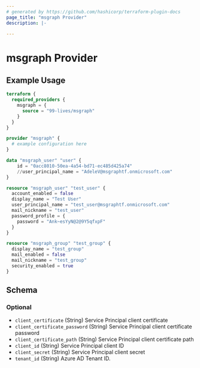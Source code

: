 ```yaml
---
# generated by https://github.com/hashicorp/terraform-plugin-docs
page_title: "msgraph Provider"
description: |-
  
---
```


# msgraph Provider



## Example Usage

```terraform
terraform {
  required_providers {
    msgraph = {
      source = "99-lives/msgraph"
    }
  }
}

provider "msgraph" {
  # example configuration here
}

data "msgraph_user" "user" {
	id = "0acc8010-50ea-4a54-bd71-ec485d425a74"
	//user_principal_name = "AdeleV@msgraphtf.onmicrosoft.com"
}

resource "msgraph_user" "test_user" {
  account_enabled = false
  display_name = "Test User"
  user_principal_name = "test_user@msgraphtf.onmicrosoft.com"
  mail_nickname = "test_user"
  password_profile = {
    password = "Ank~esYyN@2@9Y5qfxpF"
  }
}

resource "msgraph_group" "test_group" {
  display_name = "test_group"
  mail_enabled = false
  mail_nickname = "test_group"
  security_enabled = true
}
```

<!-- schema generated by tfplugindocs -->
## Schema

### Optional

- `client_certificate` (String) Service Principal client certificate
- `client_certificate_password` (String) Service Principal client certificate password
- `client_certificate_path` (String) Service Principal client certificate path
- `client_id` (String) Service Principal client ID
- `client_secret` (String) Service Principal client secret
- `tenant_id` (String) Azure AD Tenant ID.
